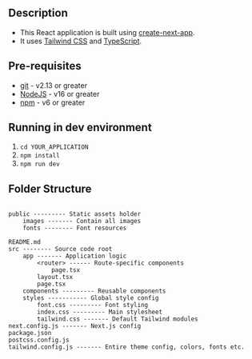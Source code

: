 ## Description
- This React application is built using [create-next-app](https://github.com/vercel/next.js/tree/canary/packages/create-next-app). 
- It uses [Tailwind CSS](https://tailwindcss.com/) and  [TypeScript](https://www.typescriptlang.org/).

## Pre-requisites

- [git](https://git-scm.com/) - v2.13 or greater
- [NodeJS](https://nodejs.org/en/) - v16 or greater 
- [npm](https://www.npmjs.com/) - v6 or greater

## Running in dev environment
1. `cd YOUR_APPLICATION`
2. `npm install`
3. `npm run dev`

## Folder Structure

```

public --------- Static assets holder
    images ------- Contain all images
    fonts -------- Font resources

README.md
src -------- Source code root
    app ------- Application logic
        <router> ------ Route-specific components
            page.tsx
        layout.tsx
        page.tsx
    components --------- Reusable components
    styles ----------- Global style config
        font.css --------- Font styling
        index.css --------- Main stylesheet
        tailwind.css ------- Default Tailwind modules
next.config.js ------- Next.js config
package.json
postcss.config.js
tailwind.config.js ------- Entire theme config, colors, fonts etc.

```
